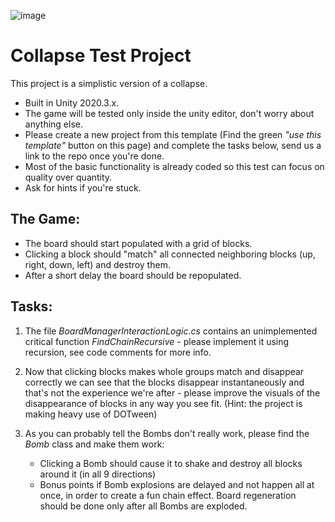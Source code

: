 ![image](https://user-images.githubusercontent.com/1713032/170317085-4d209b94-6d7b-44d9-b643-1d0c8c45c1b5.png)

# Collapse Test Project

This project is a simplistic version of a collapse.

- Built in Unity 2020.3.x.
- The game will be tested only inside the unity editor, don't worry about anything else.
- Please create a new project from this template (Find the green *"use this template"* button on this page) and complete the tasks below, send us a link to the repo once you're done.
- Most of the basic functionality is already coded so this test can focus on quality over quantity.
- Ask for hints if you're stuck.

## The Game:

- The board should start populated with a grid of blocks.
- Clicking a block should "match" all connected neighboring blocks (up, right, down, left) and destroy them.
- After a short delay the board should be repopulated.

## Tasks:

1. The file *BoardManagerInteractionLogic.cs* contains an unimplemented critical function *FindChainRecursive* - please implement it using recursion, see code comments for more info.

2. Now that clicking blocks makes whole groups match and disappear correctly we can see that the blocks disappear instantaneously and that's not the experience we're after - please improve the visuals of the disappearance of blocks in any way you see fit. (Hint: the project is making heavy use of DOTween)

3. As you can probably tell the Bombs don't really work, please find the *Bomb* class and make them work:
	- Clicking a Bomb should cause it to shake and destroy all blocks around it (in all 9 directions)
	- Bonus points if Bomb explosions are delayed and not happen all at once, in order to create a fun chain effect. Board regeneration should be done only after all Bombs are exploded.
